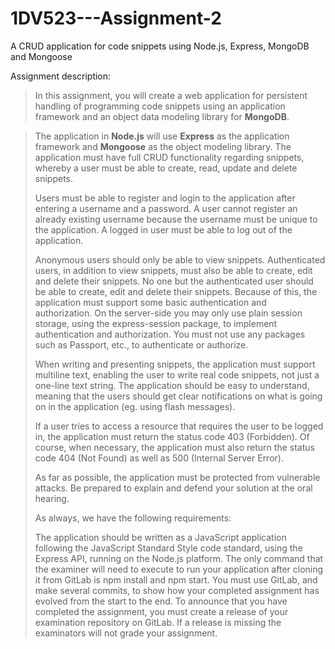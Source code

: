 # 1DV523---Assignment-2
A CRUD application for code snippets using Node.js, Express, MongoDB and Mongoose

Assignment description:

> In this assignment, you will create a web application for persistent handling of programming code snippets using an application framework and an object data modeling library for **MongoDB**.

> The application in **Node.js** will use **Express** as the application framework and **Mongoose** as the object modeling library. The application must have full CRUD functionality regarding snippets, whereby a user must be able to create, read, update and delete snippets.
>
>Users must be able to register and login to the application after entering a username and a password. A user cannot register an already existing username because the username must be unique to the application. A logged in user must be able to log out of the application.
>
>Anonymous users should only be able to view snippets. Authenticated users, in addition to view snippets, must also be able to create, edit and delete their snippets. No one but the authenticated user should be able to create, edit and delete their snippets. Because of this, the application must support some basic authentication and authorization. On the server-side you may only use plain session storage, using the express-session package, to implement authentication and authorization. You must not use any packages such as Passport, etc., to authenticate or authorize.
>
>When writing and presenting snippets, the application must support multiline text, enabling the user to write real code snippets, not just a one-line text string. The application should be easy to understand, meaning that the users should get clear notifications on what is going on in the application (eg. using flash messages).
>
>If a user tries to access a resource that requires the user to be logged in, the application must return the status code 403 (Forbidden). Of course, when necessary, the application must also return the status code 404 (Not Found) as well as 500 (Internal Server Error).
>
>As far as possible, the application must be protected from vulnerable attacks. Be prepared to explain and defend your solution at the oral hearing.
>
>As always, we have the following requirements:
>
>    The application should be written as a JavaScript application following the JavaScript Standard Style code standard, using the Express API, running on the Node.js platform.
>    The only command that the examiner will need to execute to run your application after cloning it from GitLab is npm install and npm start.
>    You must use GitLab, and make several commits, to show how your completed assignment has evolved from the start to the end.
>    To announce that you have completed the assignment, you must create a release of your examination repository on GitLab. If a release is missing the examinators will not grade your assignment.
